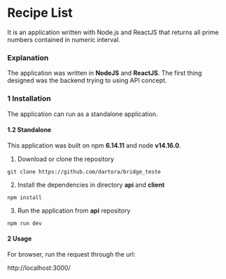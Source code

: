 # Recipe List

It is an application written with Node.js and ReactJS that returns all prime numbers contained in numeric interval.

### Explanation

The application was written in **NodeJS** and **ReactJS**. The first thing designed was the backend trying to using API concept.

### 1 Installation

The application can run as a standalone application.

#### 1.2 Standalone

This application was built on npm **6.14.11** and node **v14.16.0**.

1. Download or clone the repository

```
git clone https://github.com/dartora/bridge_teste
```

2. Install the dependencies in directory **api** and **client**

```
npm install
```

3. Run the application from **api** repository

```
npm run dev
```

#### 2 Usage

For browser, run the request through the url:

http://localhost:3000/

```

```

